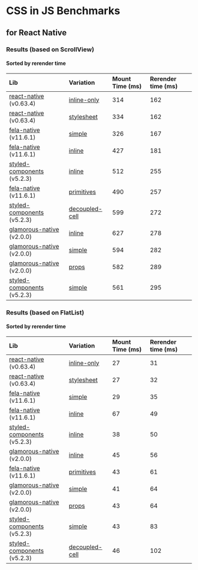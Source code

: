 # CSS in JS Benchmarks
## for React Native


### Results (based on ScrollView)

#### Sorted by rerender time

Lib | Variation | Mount Time (ms) | Rerender time (ms)
:--- | :--- | :--- | :---
[react-native](https://github.com/facebook/react-native) (v0.63.4) | [inline-only](src/components/benchmarks/react-native/inline-only/index.js) | 314 | 162
[react-native](https://github.com/facebook/react-native) (v0.63.4) | [stylesheet](src/components/benchmarks/react-native/stylesheet/index.js) | 334 | 162
[fela-native](https://github.com/rofrischmann/fela/tree/master/packages/fela-native) (v11.6.1) | [simple](src/components/benchmarks/fela/simple/index.js) | 326 | 167
[fela-native](https://github.com/rofrischmann/fela/tree/master/packages/fela-native) (v11.6.1) | [inline](src/components/benchmarks/fela/inline/index.js) | 427 | 181
[styled-components](https://github.com/styled-components/styled-components) (v5.2.3) | [inline](src/components/benchmarks/styled-components/inline/index.js) | 512 | 255
[fela-native](https://github.com/rofrischmann/fela/tree/master/packages/fela-native) (v11.6.1) | [primitives](src/components/benchmarks/fela/primitives/index.js) | 490 | 257
[styled-components](https://github.com/styled-components/styled-components) (v5.2.3) | [decoupled-cell](src/components/benchmarks/styled-components/decoupled-cell/index.js) | 599 | 272
[glamorous-native](https://github.com/robinpowered/glamorous-native) (v2.0.0) | [inline](src/components/benchmarks/glamorous/inline/index.js) | 627 | 278
[glamorous-native](https://github.com/robinpowered/glamorous-native) (v2.0.0) | [simple](src/components/benchmarks/glamorous/simple/index.js) | 594 | 282
[glamorous-native](https://github.com/robinpowered/glamorous-native) (v2.0.0) | [props](src/components/benchmarks/glamorous/props/index.js) | 582 | 289
[styled-components](https://github.com/styled-components/styled-components) (v5.2.3) | [simple](src/components/benchmarks/styled-components/simple/index.js) | 561 | 295

### Results (based on FlatList)

#### Sorted by rerender time

Lib | Variation | Mount Time (ms) | Rerender time (ms)
:--- | :--- | :--- | :---
[react-native](https://github.com/facebook/react-native) (v0.63.4) | [inline-only](src/components/benchmarks/react-native/inline-only-with-flat-list/index.js) | 27 | 31
[react-native](https://github.com/facebook/react-native) (v0.63.4) | [stylesheet](src/components/benchmarks/react-native/stylesheet-with-flat-list/index.js) | 27 | 32
[fela-native](https://github.com/rofrischmann/fela/tree/master/packages/fela-native) (v11.6.1) | [simple](src/components/benchmarks/fela/simple-with-flat-list/index.js) | 29 | 35
[fela-native](https://github.com/rofrischmann/fela/tree/master/packages/fela-native) (v11.6.1) | [inline](src/components/benchmarks/fela/inline-with-flat-list/index.js) | 67 | 49
[styled-components](https://github.com/styled-components/styled-components) (v5.2.3) | [inline](src/components/benchmarks/styled-components/inline-with-flat-list/index.js) | 38 | 50
[glamorous-native](https://github.com/robinpowered/glamorous-native) (v2.0.0) | [inline](src/components/benchmarks/glamorous/inline-with-flat-list/index.js) | 45 | 56
[fela-native](https://github.com/rofrischmann/fela/tree/master/packages/fela-native) (v11.6.1) | [primitives](src/components/benchmarks/fela/primitives-with-flat-list/index.js) | 43 | 61
[glamorous-native](https://github.com/robinpowered/glamorous-native) (v2.0.0) | [simple](src/components/benchmarks/glamorous/simple-with-flat-list/index.js) | 41 | 64
[glamorous-native](https://github.com/robinpowered/glamorous-native) (v2.0.0) | [props](src/components/benchmarks/glamorous/props-with-flat-list/index.js) | 43 | 64
[styled-components](https://github.com/styled-components/styled-components) (v5.2.3) | [simple](src/components/benchmarks/styled-components/simple-with-flat-list/index.js) | 43 | 83
[styled-components](https://github.com/styled-components/styled-components) (v5.2.3) | [decoupled-cell](src/components/benchmarks/styled-components/decoupled-cell-with-flat-list/index.js) | 46 | 102
